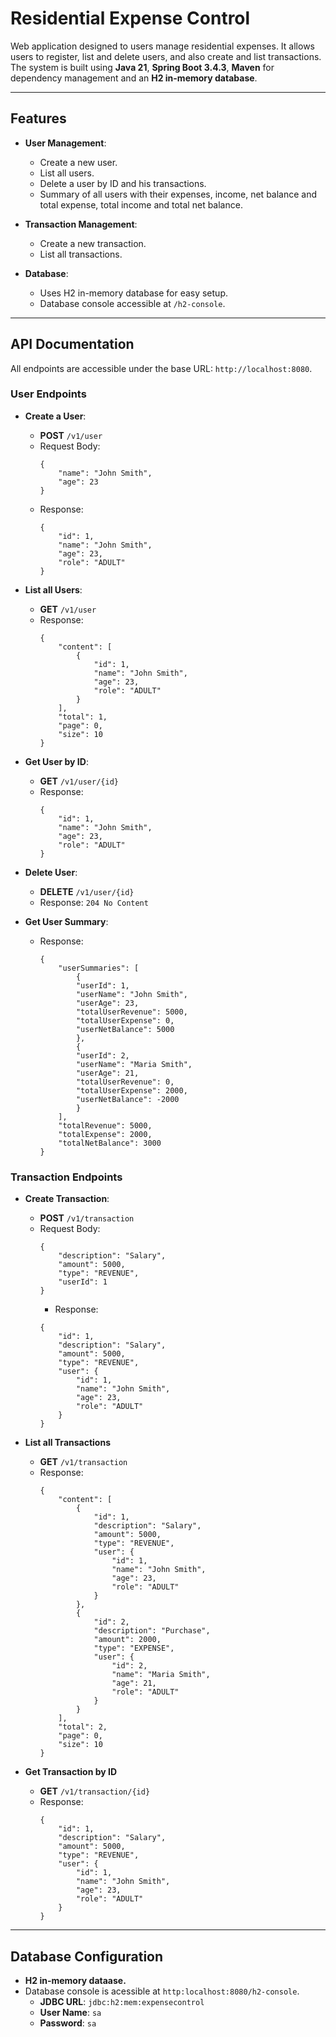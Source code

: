 # Residential Expense Control

Web application designed to users manage residential expenses. It allows users to register, list and delete users, and also create and list transactions. The system is built using **Java 21**, **Spring Boot 3.4.3**, **Maven** for dependency management and an **H2 in-memory database**.

---

## Features
- **User Management**:
    - Create a new user.
    - List all users.
    - Delete a user by ID and his transactions.
    - Summary of all users with their expenses, income, net balance and total expense, total income and total net balance.

- **Transaction Management**:
    - Create a new transaction.
    - List all transactions.
    
- **Database**:
    - Uses H2 in-memory database for easy setup.
    - Database console accessible at `/h2-console`.

---

## API Documentation

All endpoints are accessible under the base URL: `http://localhost:8080`.

### User Endpoints

- **Create a User**:
  - **POST** `/v1/user`
  - Request Body:
    ```
    {
        "name": "John Smith",
        "age": 23
    }
    ```
  - Response:
    ```
    {
        "id": 1,
        "name": "John Smith",
        "age": 23,
        "role": "ADULT"
    }
    ```

- **List all Users**:
  - **GET** `/v1/user`
  - Response:
    ```
    {
        "content": [
            {
                "id": 1,
                "name": "John Smith",
                "age": 23,
                "role": "ADULT"
            }
        ],
        "total": 1,
        "page": 0,
        "size": 10
    }
    ```

- **Get User by ID**:
  - **GET** `/v1/user/{id}`
  - Response:
    ```
    {
        "id": 1,
        "name": "John Smith",
        "age": 23,
        "role": "ADULT"
    }
    ```

- **Delete User**:
  - **DELETE** `/v1/user/{id}`
  - Response: `204 No Content`

- **Get User Summary**:
  - Response:
    ```
    {
        "userSummaries": [
            {
            "userId": 1,
            "userName": "John Smith",
            "userAge": 23,
            "totalUserRevenue": 5000,
            "totalUserExpense": 0,
            "userNetBalance": 5000
            },
            {
            "userId": 2,
            "userName": "Maria Smith",
            "userAge": 21,
            "totalUserRevenue": 0,
            "totalUserExpense": 2000,
            "userNetBalance": -2000
            }
        ],
        "totalRevenue": 5000,
        "totalExpense": 2000,
        "totalNetBalance": 3000
    }
    ```

### Transaction Endpoints

- **Create Transaction**:
  - **POST** `/v1/transaction`
  - Request Body:
    ```
    {
        "description": "Salary",
        "amount": 5000,
        "type": "REVENUE",
        "userId": 1
    }
    ```
    - Response:
    ```
    {
        "id": 1,
        "description": "Salary",
        "amount": 5000,
        "type": "REVENUE",
        "user": {
            "id": 1,
            "name": "John Smith",
            "age": 23,
            "role": "ADULT"
        }
    }
    ```

- **List all Transactions**
  - **GET** `/v1/transaction`
  - Response:
    ```
    {
        "content": [
            {
                "id": 1,
                "description": "Salary",
                "amount": 5000,
                "type": "REVENUE",
                "user": {
                    "id": 1,
                    "name": "John Smith",
                    "age": 23,
                    "role": "ADULT"
                }
            },
            {
                "id": 2,
                "description": "Purchase",
                "amount": 2000,
                "type": "EXPENSE",
                "user": {
                    "id": 2,
                    "name": "Maria Smith",
                    "age": 21,
                    "role": "ADULT"
                }
            }
        ],
        "total": 2,
        "page": 0,
        "size": 10
    }
    ```

- **Get Transaction by ID**
  - **GET** `/v1/transaction/{id}`
  - Response:
    ```
    {
        "id": 1,
        "description": "Salary",
        "amount": 5000,
        "type": "REVENUE",
        "user": {
            "id": 1,
            "name": "John Smith",
            "age": 23,
            "role": "ADULT"
        }
    }
    ```

---

## Database Configuration

- **H2 in-memory dataase.**
- Database console is acessible at `http:localhost:8080/h2-console`.
  - **JDBC URL**: `jdbc:h2:mem:expensecontrol`
  - **User Name**: `sa`
  - **Password**: `sa`
